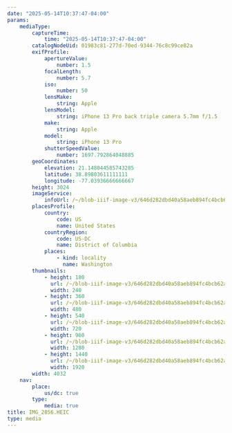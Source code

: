 ```yaml
---
date: "2025-05-14T10:37:47-04:00"
params:
    mediaType:
        captureTime:
            time: "2025-05-14T10:37:47-04:00"
        catalogNodeUid: 01983c81-277d-70ed-9344-76c8c99ce82a
        exifProfile:
            apertureValue:
                number: 1.5
            focalLength:
                number: 5.7
            iso:
                number: 50
            lensMake:
                string: Apple
            lensModel:
                string: iPhone 13 Pro back triple camera 5.7mm f/1.5
            make:
                string: Apple
            model:
                string: iPhone 13 Pro
            shutterSpeedValue:
                number: 1697.792864048885
        geoCoordinates:
            elevation: 21.148044585743285
            latitude: 38.89803611111111
            longitude: -77.03936666666667
        height: 3024
        imageService:
            infoUrl: /~/blob-iiif-image-v3/646d282dbd40a58aeb894fc4bcb62a6632b5b8254aa6d197265a4ad09594faa2/info.json
        placesProfile:
            country:
                code: US
                name: United States
            countryRegion:
                code: US-DC
                name: District of Columbia
            places:
                - kind: locality
                  name: Washington
        thumbnails:
            - height: 180
              url: /~/blob-iiif-image-v3/646d282dbd40a58aeb894fc4bcb62a6632b5b8254aa6d197265a4ad09594faa2/full/240%2C180/0/default.jpg
              width: 240
            - height: 360
              url: /~/blob-iiif-image-v3/646d282dbd40a58aeb894fc4bcb62a6632b5b8254aa6d197265a4ad09594faa2/full/480%2C360/0/default.jpg
              width: 480
            - height: 540
              url: /~/blob-iiif-image-v3/646d282dbd40a58aeb894fc4bcb62a6632b5b8254aa6d197265a4ad09594faa2/full/720%2C540/0/default.jpg
              width: 720
            - height: 960
              url: /~/blob-iiif-image-v3/646d282dbd40a58aeb894fc4bcb62a6632b5b8254aa6d197265a4ad09594faa2/full/1280%2C960/0/default.jpg
              width: 1280
            - height: 1440
              url: /~/blob-iiif-image-v3/646d282dbd40a58aeb894fc4bcb62a6632b5b8254aa6d197265a4ad09594faa2/full/1920%2C1440/0/default.jpg
              width: 1920
        width: 4032
    nav:
        place:
            us/dc: true
        type:
            media: true
title: IMG_2856.HEIC
type: media
---
```

